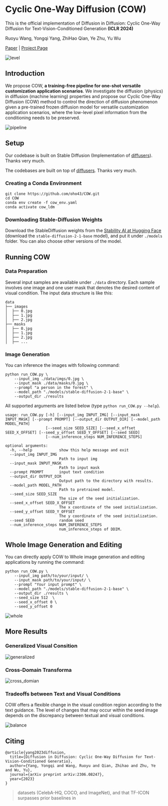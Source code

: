# Cyclic One-Way Diffusion (COW)

This is the official implementation of Diffusion in Diffusion: Cyclic One-Way Diffusion for Text-Vision-Conditioned Generation **(ICLR 2024)**

Ruoyu Wang, Yongqi Yang, ZhiHao Qian, Ye Zhu, Yu Wu

[Paper](https://arxiv.org/abs/2306.08247) | [Project Page](https://oho43.github.io/COW/)

![level](https://github.com/oho43/COW/blob/main/assets/level.png)





## Introduction

We propose COW, **a training-free pipeline for one-shot versatile customization application scenarios**. We investigate the diffusion (physics) in diffusion (machine learning) properties and propose our Cyclic One-Way Diffusion (COW) method to control the direction of diffusion phenomenon given a pre-trained frozen diffusion model for versatile customization application scenarios, where the low-level pixel information from the conditioning needs to be preserved. 

![pipeline](https://github.com/oho43/COW/blob/main/assets/pipeline.png)

## Setup

Our codebase is built on Stable Diffusion (Implementation of [diffusers](https://github.com/huggingface/diffusers)). Thanks very much.

The codebases are built on top of [diffusers](https://github.com/huggingface/diffusers). Thanks very much.

### Creating a Conda Environment

```
git clone https://github.com/oho43/COW.git
cd COW
conda env create -f cow_env.yaml
conda activate cow_ldm
```

### Downloading Stable-Diffusion Weights

Download the StableDiffusion weights from the [Stability AI at Hugging Face](https://huggingface.co/stabilityai/stable-diffusion-2-1-base) (download the `stable-diffusion-2-1-base` model), and put it under `./models` folder. You can also choose other versions of the model.



## Running COW

### Data Preparation

Several input samples are available under `./data` directory. Each sample involves one image and one user mask that denotes the desired content of visual condition. The input data structure is like this:

```
data
├── images
│  ├── 0.jpg
│  ├── 1.jpg
│  ├── 2.jpg
├── masks
│  ├── 0.jpg
│  ├── 1.jpg
│  ├── 2.jpg
│  ├── ...
```

### Image Generation

You can inference the images with following command:

```
python run_COW.py \
    --input_img ./data/imgs/0.jpg \
    --input_mask ./data/masks/0.jpg \
    --prompt "a person in the forest" \
    --model_path "./models/stable-diffusion-2-1-base" \
    --output_dir ./results 
```

 

All supported arguments are listed below (type `python run_COW.py --help`).

```
usage: run_COW.py [-h] [--input_img INPUT_IMG] [--input_mask INPUT_MASK] [--prompt PROMPT] [--output_dir OUTPUT_DIR] [--model_path MODEL_PATH]
                  [--seed_size SEED_SIZE] [--seed_x_offset SEED_X_OFFSET] [--seed_y_offset SEED_Y_OFFSET] [--seed SEED]
                  [--num_inference_steps NUM_INFERENCE_STEPS]

optional arguments:
  -h, --help            show this help message and exit
  --input_img INPUT_IMG
                        Path to input img
  --input_mask INPUT_MASK
                        Path to input mask
  --prompt PROMPT       input text condition
  --output_dir OUTPUT_DIR
                        Output path to the directory with results.
  --model_path MODEL_PATH
                        Path to pretrained model.
  --seed_size SEED_SIZE
                        The size of the seed initialization.
  --seed_x_offset SEED_X_OFFSET
                        The x coordinate of the seed initialization.
  --seed_y_offset SEED_Y_OFFSET
                        The y coordinate of the seed initialization.
  --seed SEED           random seed
  --num_inference_steps NUM_INFERENCE_STEPS
                        num_inference_steps of DDIM.
```

## Whole Image Generation and Editing

You can directly apply COW to Whole image generation and editing applications by running the command:

```
python run_COW.py \
    --input_img path/to/your/input/ \
    --input_mask path/to/your/input/ \
    --prompt "Your input prompt" \
    --model_path "./models/stable-diffusion-2-1-base" \
    --output_dir ./results \
    --seed_size 512  \
    --seed_x_offset 0 \
    --seed_y_offset 0
```

 ![whole](https://github.com/oho43/COW/blob/main/assets/whole.png)

## More Results

### Generalized Visual Consition

![generalized](https://github.com/oho43/COW/blob/main/assets/generalized.png)

### Cross-Domain Transforma

![cross_domian](https://github.com/oho43/COW/blob/main/assets/cross_domian.png)

### Tradeoffs between Text and Visual Conditions

COW offers a flexible change in the visual condition region according to the text guidance. The level of changes that may occur within the seed image depends on the discrepancy between textual and visual conditions.

![balance](https://github.com/oho43/COW/blob/main/assets/balance.png)

## Citing

```
@article{yang2023diffusion,
  title={Diffusion in Diffusion: Cyclic One-Way Diffusion for Text-Vision-Conditioned Generatio},
  author={Yang, Yongqi and Wang, Ruoyu and Qian, Zhihao and Zhu, Ye and Wu, Yu},
  journal={arXiv preprint arXiv:2306.08247},
  year={2023}
}
```



> datasets (CelebA-HQ, COCO, and ImageNet), and that TF-ICON surpasses prior baselines in